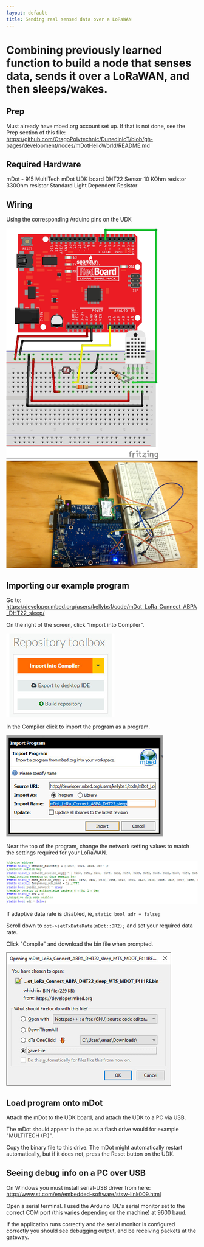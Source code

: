 ```yaml
---
layout: default
title: Sending real sensed data over a LoRaWAN
---
```


# Combining previously learned function to build a node that senses data, sends it over a LoRaWAN, and then sleeps/wakes.

## Prep

Must already have mbed.org account set up.
If that is not done, see the Prep section of this file:
https://github.com/OtagoPolytechnic/DunedinIoT/blob/gh-pages/development/nodes/mDotHelloWorld/README.md


## Required Hardware

mDot - 915
MultiTech mDot UDK board
DHT22 Sensor
10 KOhm resistor
330Ohm resistor
Standard Light Dependent Resistor


## Wiring

Using the corresponding Arduino pins on the UDK

<img src="mDotLoRaDHT22LDRSleeppics/ldrdht22wiring.jpg" width="400px">

<img src="mDotLoRaDHT22LDRSleeppics/ldrdht22wiringphoto.jpg" width="600px">


## Importing our example program

Go to: <a href="https://developer.mbed.org/users/kellybs1/code/mDot_LoRa_Connect_ABPA_DHT22_sleep/">https://developer.mbed.org/users/kellybs1/code/mDot_LoRa_Connect_ABPA_DHT22_sleep/</a>           


On the right of the screen, click "Import into Compiler".

<img src="mDotLoRaDHT22LDRSleeppics/importintocompiler.jpg">

In the Compiler click to import the program as a program.

<img src="mDotLoRaDHT22LDRSleeppics/importasprogram.jpg">

Near the top of the program, change the network setting values to match the settings required for your LoRaWAN.

<img src="mDotLoRaDHT22LDRSleeppics/networksettings.jpg" width="700px">

If adaptive data rate is disabled, ie, `static bool adr = false;`

Scroll down to `dot->setTxDataRate(mDot::DR2);` and set your required data rate.

Click "Compile" and download the bin file when prompted.

<img src="mDotLoRaDHT22LDRSleeppics/savebin.jpg">


## Load program onto mDot

Attach the mDot to the UDK board, and attach the UDK to a PC via USB.

The mDot should appear in the pc as a flash drive would for example "MULTITECH (F:)".

Copy the binary file to this drive. The mDot might automatically restart automatically, but if it does not, press the Reset button on the UDK.

## Seeing debug info on a PC over USB

On Windows you must install serial-USB driver from here: <a href="http://www.st.com/en/embedded-software/stsw-link009.html">http://www.st.com/en/embedded-software/stsw-link009.html</a>

Open a serial terminal. I used the Arduino IDE's serial monitor set to the correct COM port (this varies depending on the machine) at 9600 baud.

If the application runs correctly and the serial monitor is configured correctly you should see debugging output, and be receiving packets at the gateway.
